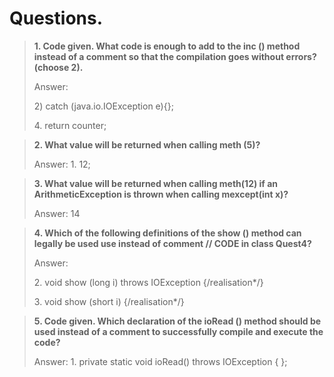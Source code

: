 # Questions.

> **1\. Code given. What code is enough to add to the inc () method 
> instead of a comment so that the compilation goes without errors? (choose 2).**
>
> Answer:
> 
> 2\) catch (java.io.IOException e){};
> 
> 4\. return counter;

> **2\. What value will be returned when calling meth (5)?**
>
> Answer: 1\. 12;

> **3\. What value will be returned when calling meth(12) 
> if an ArithmeticException is thrown when calling mexcept(int x)?**
>
> Answer: 14

> **4\. Which of the following definitions of the show () method 
> can legally be used use instead of comment // CODE in class Quest4?**
>
> Answer:
> 
> 2\. void show (long i) throws IOException {/realisation*/}
>
> 3\. void show (short i) {/realisation*/}

> **5\. Code given. Which declaration of the ioRead () method should be used 
> instead of a comment to successfully compile and execute the code?**
>
> Answer: 1\. private static void ioRead() throws IOException { };
